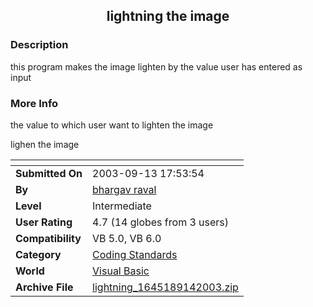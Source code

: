 ﻿<div align="center">

## lightning the image


</div>

### Description

this program makes the image lighten by the value user has entered as input
 
### More Info
 
the value to which user want to lighten the image

lighen the image


<span>             |<span>
---                |---
**Submitted On**   |2003-09-13 17:53:54
**By**             |[bhargav raval](https://github.com/Planet-Source-Code/PSCIndex/blob/master/ByAuthor/bhargav-raval.md)
**Level**          |Intermediate
**User Rating**    |4.7 (14 globes from 3 users)
**Compatibility**  |VB 5\.0, VB 6\.0
**Category**       |[Coding Standards](https://github.com/Planet-Source-Code/PSCIndex/blob/master/ByCategory/coding-standards__1-43.md)
**World**          |[Visual Basic](https://github.com/Planet-Source-Code/PSCIndex/blob/master/ByWorld/visual-basic.md)
**Archive File**   |[lightning\_1645189142003\.zip](https://github.com/Planet-Source-Code/bhargav-raval-lightning-the-image__1-48488/archive/master.zip)








